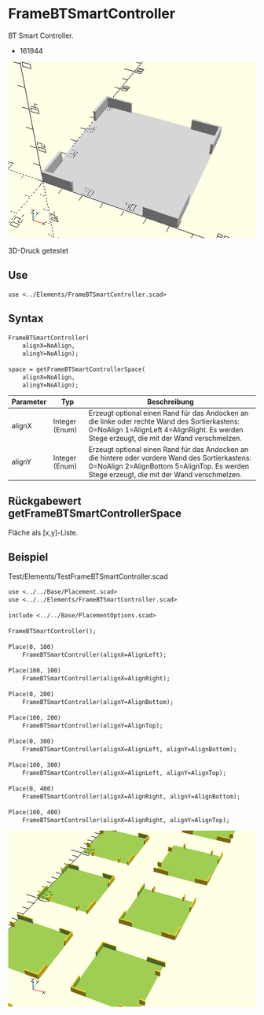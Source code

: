 # FrameBTSmartController
BT Smart Controller.
- 161944

![FrameBTSmartController](../../images/FrameBTSmartController.png)

3D-Druck getestet

## Use
```
use <../Elements/FrameBTSmartController.scad>
```

## Syntax
```
FrameBTSmartController(
    alignX=NoAlign,
    alingY=NoAlign);

space = getFrameBTSmartControllerSpace(
    alignX=NoAlign,
    alingY=NoAlign);
```

| Parameter | Typ | Beschreibung |
| ------ | ------ | ------ |
| alignX | Integer (Enum) | Erzeugt optional einen Rand für das Andocken an die linke oder rechte Wand des Sortierkastens: 0=NoAlign 1=AlignLeft 4=AlignRight. Es werden Stege erzeugt, die mit der Wand verschmelzen. |
| alignY | Integer (Enum) | Erzeugt optional einen Rand für das Andocken an die hintere oder vordere Wand des Sortierkastens: 0=NoAlign 2=AlignBottom 5=AlignTop. Es werden Stege erzeugt, die mit der Wand verschmelzen. |

## Rückgabewert getFrameBTSmartControllerSpace
Fläche als \[x,y]-Liste.

## Beispiel
Test/Elements/TestFrameBTSmartController.scad

```
use <../../Base/Placement.scad>
use <../../Elements/FrameBTSmartController.scad>

include <../../Base/PlacementOptions.scad>

FrameBTSmartController();

Place(0, 100)
    FrameBTSmartController(alignX=AlignLeft);

Place(100, 100)
    FrameBTSmartController(alignX=AlignRight);

Place(0, 200)
    FrameBTSmartController(alignY=AlignBottom);

Place(100, 200)
    FrameBTSmartController(alignY=AlignTop);

Place(0, 300)
    FrameBTSmartController(alignX=AlignLeft, alignY=AlignBottom);

Place(100, 300)
    FrameBTSmartController(alignX=AlignLeft, alignY=AlignTop);

Place(0, 400)
    FrameBTSmartController(alignX=AlignRight, alignY=AlignBottom);

Place(100, 400)
    FrameBTSmartController(alignX=AlignRight, alignY=AlignTop);
```

![TestFrameBTSmartController](../../images/FrameBTSmartController_1.png)